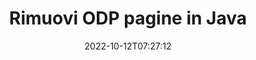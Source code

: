 ---
############################# Static ############################
layout: "auto-gen-merger"
date: 2022-10-12T07:27:12
draft: false
otherformats: ods odt one otp ott pdf pps ppsx ppt pptx rtf tex vdx vsdm vsdx vssm

############################# Head ############################
head_title: "Rimuovi ODP pagine in Java"
head_description: "Rimuovere o eliminare una singola pagina o raccolta di pagine da un file ODP in Java invertendo l'ordine delle pagine utilizzando l'API di fusione documenti."

############################# Header ############################
title: "Rimuovi ODP pagine in Java"
description: "Rimuovi ODP Pagine con poche righe di codice Java."
bg_image: "https://cms.admin.containerize.com/templates/aspose/App_Themes/V3/images/bg/header1.png"
bg_overlay: false
button:
    enable: true
    icon: "fas fa-arrow-down"
    label: "Scarica la prova gratuita"
    link: "https://downloads.groupdocs.com/merger/java"

############################# SubMenu ############################
submenu:
    enable: true

    left:
        img_alt: "GroupDocs.Merger for Java"
        image: "https://cms.admin.containerize.com/templates/groupdocs/images/product-logos/90x90-noborder/groupdocs-merger-java.png"
        product: "GroupDocs.Merger"
        platform: "Java"

    middle:
        button:

            # button loop
            - link: "https://apireference.groupdocs.com/merger/java"
              text: "Riferimento API"

            # button loop
            - link: "https://github.com/groupdocs-merger"
              text: "Esempi di codice"

            # button loop
            - link: "https://products.groupdocs.app/merger/family"
              text: "Dimostrazioni dal vivo"

            # button loop
            - link: "https://purchase.groupdocs.com/pricing/merger/java"
              text: "Prezzo"

    right:
        link_download: "https://downloads.groupdocs.com/merger"
        link_learn: "https://docs.groupdocs.com/merger/java"
        link_buy: "https://purchase.groupdocs.com"

############################# About ############################
about:
    enable: true
    title: "Informazioni sull'API GroupDocs.Merger for Java"
    content: |
        [GroupDocs.Merger for Java](/it/merger/java/) offre una soluzione semplice per unire e dividere in modo sicuro tra un'ampia gamma di formati di documenti tra cui PDF, Microsoft Office (Word, Excel, PowerPoint , OneNote), OpenDocument, HTML, immagini e molti altri all'interno delle applicazioni Java. Aggiungendo solo poche righe di codice, esegui diverse operazioni sui documenti come spostare, rimuovere, ruotare, scambiare, estrarre o modificare l'orientamento delle pagine all'interno dei documenti. L'API per la fusione dei documenti supporta anche l'anteprima delle pagine del documento come immagine per analizzare la struttura del documento, la formattazione e il contenuto della pagina.
        
        L'API GroupDocs.Merger è la scelta giusta per le soluzioni aziendali che richiedono funzionalità di rimozione delle pagine dei file. Queste API sono ben supportate su tutti i principali sistemi operativi e piattaforme, incluso J2SE 7.0 (1.7), J2SE 8.0 (1.8), Java 10.

############################# Steps ############################
steps:
    enable: true
    title_left: "Rimuovi ODP pagine di file in Java"
    content_left: |
        [GroupDocs.Merger for Java](/it/merger/java/) consente agli sviluppatori di Java di eliminare facilmente una o più pagine particolari all'interno di un ODP file implementando alcuni semplici passaggi.
        
        * Inizializza **RemoveOptions** con i numeri di pagina da rimuovere.
        * Crea una nuova istanza di **Merger** e passa il percorso del documento di origine come parametro del costruttore.
        * Chiama **removePages** e passa l'oggetto **RemoveOptions**.
        * Chiama **save** e specifica il percorso del file per salvare il documento risultante.

    title_right: "Requisiti di sistema"
    content_right: |
        Le API GroupDocs.Merger for Java sono supportate su tutte le principali piattaforme e sistemi operativi. Prima di eseguire il codice seguente, assicurati di avere i seguenti prerequisiti installati sul tuo sistema.

        * Sistemi operativi: Microsoft Windows, Linux, MacOS
        * Ambienti di sviluppo: NetBeans, IntelliJ IDEA, Eclipse
        * Quadri: J2SE 7.0 (1.7), J2SE 8.0 (1.8), Java 10
        * Scarica l'ultima versione di GroupDocs.Merger for Java da [Maven](https://repository.groupdocs.com/webapp/#/artifacts/browse/tree/General/repo/com/groupdocs/groupdocs-merger)
         
    code: |
     {{% merger/additional-styles %}}
     {{< merger/code-merger title="Come rimuovere le pagine di file ODP utilizzando il codice di esempio Java">}}

        ```java    
        // Rimuovere ODP pagine di file utilizzando l'API GroupDocs.Merger
        // Inizializza la classe RemoveOptions con i numeri di pagina selezionati
        RemoveOptions removeOptions = new RemoveOptions(new int[] { 3, 6 });

        // Istanzia la fusione con il documento di input ODP
        Merger merger = new Merger("input.odp");

        // Chiama il metodo removePages e passagli l'oggetto RemoveOptions
        merger.removePages(removeOptions);
    
        // Chiama il metodo di salvataggio e passa il percorso del file desiderato per salvare il documento di output
        merger.save("output.odp");
        ```
     {{< /merger/code-merger >}}

############################# Demos ############################
demos:
    enable: true
    title: "Demo live: rimuovi ODP pagine online"
    content: |
       Rimuovere subito ODP pagine di file visitando il sito Web [GroupDocs.Merger Live Demos](https://products.groupdocs.app/splitter/remove-pages/odp).
       La demo dal vivo ha i seguenti vantaggi.
        
############################# About Formats ############################
about_formats:
    enable: true

############################# More Formats ############################
more_formats:
    enable: true
    title: "Rimuovi pagine da altri formati di documenti"
    content: |
        Java documenta l'API di fusione e divisione per formati di file e immagini. Rimuovi alcuni dei formati di file più diffusi come indicato di seguito.

############################# Back to top ###############################
back_to_top:
    enable: true
---